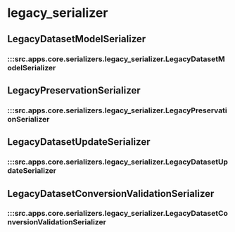 # legacy_serializer

## LegacyDatasetModelSerializer

### :::src.apps.core.serializers.legacy_serializer.LegacyDatasetModelSerializer

## LegacyPreservationSerializer

### :::src.apps.core.serializers.legacy_serializer.LegacyPreservationSerializer

## LegacyDatasetUpdateSerializer

### :::src.apps.core.serializers.legacy_serializer.LegacyDatasetUpdateSerializer

## LegacyDatasetConversionValidationSerializer

### :::src.apps.core.serializers.legacy_serializer.LegacyDatasetConversionValidationSerializer

